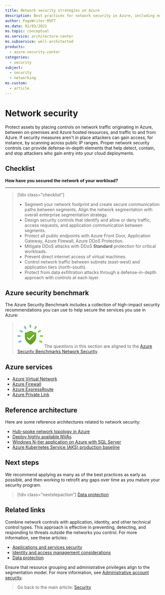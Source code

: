 ```yaml
---
title: Network security strategies on Azure
description: Best practices for network security in Azure, including network segmentation, network management, containment strategy, and internet edge strategy.
author: PageWriter-MSFT
ms.date: 02/03/2021
ms.topic: conceptual
ms.service: architecture-center
ms.subservice: well-architected
products:
  - azure-security-center
categories: 
  - security
subject:
  - security
  - networking
ms.custom:
  - article
---
```


# Network security

Protect assets by placing controls on network traffic originating in Azure, between on-premises and Azure hosted resources, and traffic to and from Azure. If security measures aren't in place attackers can gain access, for instance, by scanning across public IP ranges. Proper network security controls can provide defense-in-depth elements that help detect, contain, and stop attackers who gain entry into your cloud deployments. 

## Checklist
**How have you secured the network of your workload?**
***

> [!div class="checklist"]
> - Segment your network footprint and create secure communication paths between segments. Align the network segmentation with overall enterprise segmentation strategy.
> - Design security controls that identify and allow or deny traffic, access requests, and application communication between segments. 
> - Protect all public endpoints with Azure Front Door, Application Gateway, Azure Firewall, Azure DDoS Protection.
> - Mitigate DDoS attacks with DDoS **Standard** protection for critical workloads.
> - Prevent direct internet access of virtual machines.
> - Control network traffic between subnets (east-west) and application tiers (north-south).
> - Protect from data exfiltration attacks through a defense-in-depth approach with controls at each layer.

## Azure security benchmark
The Azure Security Benchmark includes a collection of high-impact security recommendations you can use to help secure the services you use in Azure:

> ![Security Benchmark](../../_images/benchmark-security.svg) The questions in this section are aligned to the [Azure Security Benchmarks Network Security](/azure/security/benchmarks/security-controls-v2-network-security).

## Azure services
- [Azure Virtual Network](/azure/virtual-network/virtual-networks-overview)
- [Azure Firewall](/azure/firewall/overview)
- [Azure ExpressRoute](/azure/expressroute/)
- [Azure Private Link](/azure/private-link/)

## Reference architecture
Here are some reference architectures related to network security:

- [Hub-spoke network topology in Azure](../../reference-architectures/hybrid-networking/hub-spoke.yml)
- [Deploy highly available NVAs](../../reference-architectures/dmz/nva-ha.yml)
- [Windows N-tier application on Azure with SQL Server](../../reference-architectures/n-tier/n-tier-sql-server.yml)
- [Azure Kubernetes Service (AKS) production baseline](../../reference-architectures/containers/aks/secure-baseline-aks.yml)


## Next steps

We recommend applying as many as of the best practices as early as possible, and then working to retrofit any gaps over time as you mature your security program.

> [!div class="nextstepaction"]
> [Data protection](./design-storage.md)

## Related links

Combine network controls with application, identity, and other technical control types. This approach is effective in preventing, detecting, and responding to threats outside the networks you control. For more information, see these articles:
- [Applications and services security](design-apps-services.md)
- [Identity and access management considerations](design-identity.md)
- [Data protection](design-storage.md)

Ensure that resource grouping and administrative privileges align to the segmentation model. For more information, see [Administrative account security](design-admins.md).


> Go back to the main article: [Security](overview.md)